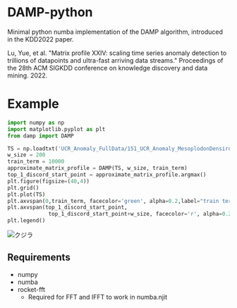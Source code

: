 # DAMP-python
Minimal python numba implementation of the DAMP algorithm, introduced in the KDD2022 paper.

Lu, Yue, et al. "Matrix profile XXIV: scaling time series anomaly detection to trillions of datapoints and ultra-fast arriving data streams." Proceedings of the 28th ACM SIGKDD conference on knowledge discovery and data mining. 2022.

# Example
```python
import numpy as np
import matplotlib.pyplot as plt
from damp import DAMP

TS = np.loadtxt('UCR_Anomaly_FullData/151_UCR_Anomaly_MesoplodonDensirostris_10000_19280_19440.txt')
w_size = 200
train_term = 10000
approximate_matrix_profile = DAMP(TS, w_size, train_term)
top_1_discord_start_point = approximate_matrix_profile.argmax()
plt.figure(figsize=(40,4))
plt.grid()
plt.plot(TS)
plt.axvspan(0,train_term, facecolor='green', alpha=0.2,label="train term")
plt.axvspan(top_1_discord_start_point,
             top_1_discord_start_point+w_size, facecolor='r', alpha=0.2,label="anomaly")
plt.legend()
```
![クジラ](https://github.com/user-attachments/assets/33a85f8d-df96-4327-a936-d84e09e5d264)
## Requirements
- numpy
- numba
- rocket-fft
  - Required for FFT and IFFT to work in numba.njit

